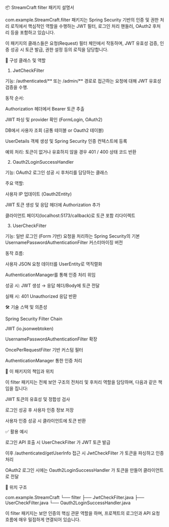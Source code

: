 📦 StreamCraft filter 패키지 설명서

com.example.StreamCraft.filter 패키지는 Spring Security 기반의 인증 및 권한 처리 로직에서 핵심적인 역할을 수행하는 JWT 필터, 로그인 처리 핸들러, OAuth2 후처리 등을 포함하고 있습니다.

이 패키지의 클래스들은 요청(Request) 필터 체인에서 작동하며, JWT 유효성 검증, 인증 성공 시 토큰 발급, 권한 설정 등의 로직을 담당합니다.

🧩 구성 클래스 및 역할

1. JwtCheckFilter

기능: /authenticated/** 또는 /admin/** 경로로 접근하는 요청에 대해 JWT 유효성 검증을 수행.

동작 순서:

Authorization 헤더에서 Bearer 토큰 추출

JWT 파싱 및 provider 확인 (FormLogin, OAuth2)

DB에서 사용자 조회 (공통 테이블 or Oauth2 테이블)

UserDetails 객체 생성 및 Spring Security 인증 컨텍스트에 등록

예외 처리: 토큰이 없거나 유효하지 않을 경우 401 / 400 상태 코드 반환

2. Oauth2LoginSuccessHandler

기능: OAuth2 로그인 성공 시 후처리를 담당하는 클래스

주요 역할:

사용자 IP 업데이트 (Oauth2Entity)

JWT 토큰 생성 및 응답 헤더에 Authorization 추가

클라이언트 페이지(localhost:5173/callback)로 토큰 포함 리다이렉트

3. UserCheckFilter

기능: 일반 로그인 (Form 기반) 요청을 처리하는 Spring Security의 기본 UsernamePasswordAuthenticationFilter 커스터마이징 버전

동작 흐름:

사용자 JSON 요청 데이터를 UserEntity로 역직렬화

AuthenticationManager를 통해 인증 처리 위임

성공 시: JWT 생성 → 응답 헤더/Body에 토큰 전달

실패 시: 401 Unauthorized 응답 반환

🛠 기술 스택 및 의존성

Spring Security Filter Chain

JWT (io.jsonwebtoken)

UsernamePasswordAuthenticationFilter 확장

OncePerRequestFilter 기반 커스텀 필터

AuthenticationManager 통한 인증 처리

🔐 이 패키지의 책임과 위치

이 filter 패키지는 전체 보안 구조의 전처리 및 후처리 역할을 담당하며, 다음과 같은 책임을 집니다:

JWT 토큰의 유효성 및 정합성 검사

로그인 성공 후 사용자 인증 정보 저장

사용자 인증 성공 시 클라이언트에 토큰 반환

✅ 활용 예시

로그인 API 호출 시 UserCheckFilter 가 JWT 토큰 발급

이후 /authenticated/getUserInfo 접근 시 JwtCheckFilter 가 토큰을 파싱하고 인증 처리

OAuth2 로그인 시에는 Oauth2LoginSuccessHandler 가 토큰을 만들어 클라이언트로 전달

📁 위치 구조

com.example.StreamCraft
└── filter
├── JwtCheckFilter.java
├── UserCheckFilter.java
└── Oauth2LoginSuccessHandler.java

이 filter 패키지는 보안 인증의 핵심 관문 역할을 하며, 프로젝트의 로그인과 API 요청 흐름에 매우 밀접하게 연결되어 있습니다.